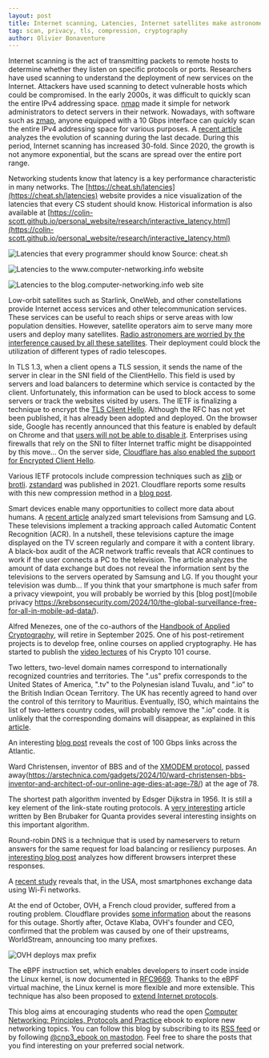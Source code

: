 ```yaml
---
layout: post
title: Internet scanning, Latencies, Internet satellites make astronomers angry, Encrypted Client Hello canot be disabled on Chrome, New compression techniques, Cryptography 101, your Smart TV probably spies on you, round robin DNS, OVH failure
tag: scan, privacy, tls, compression, cryptography
author: Olivier Bonaventure
---
```


Internet scanning is the act of transmitting packets to remote hosts to determine whether they listen on specific protocols or ports. Researchers have used scanning to understand the deployment of new services on the Internet. Attackers have used scanning to detect vulnerable hosts which could be compromised. In the early 2000s, it was difficult to quickly scan the entire IPv4 addressing space. [nmap](https://nmap.org) made it simple for network administrators to detect servers in their network. Nowadays, with software such as [zmap](https://zmap.io), anyone equipped with a 10 Gbps interface can quickly scan the entire IPv4 addressing space for various purposes. A [recent article](https://gsmaragd.github.io/publications/IMC2024/IMC2024.pdf) analyzes the evolution of scanning during the last decade. During this period, Internet scanning has increased 30-fold. Since 2020, the growth is not anymore exponential, but the scans are spread over the entire port range. 

Networking students know that latency is a key performance characteristic in many networks. The [https://cheat.sh/latencies](https://cheat.sh/latencies) website provides a nice visualization of the latencies that every CS student should know. Historical information is also available at [https://colin-scott.github.io/personal_website/research/interactive_latency.html](https://colin-scott.github.io/personal_website/research/interactive_latency.html)

![Latencies that every programmer should know]({{site.baseurl}}/images/Latencies.png)
 Source: cheat.sh


![Latencies to the www.computer-networking.info website]({{site.baseurl}}/images/Geofetcher1.png)


![Latencies to the blog.computer-networking.info web site]({{site.baseurl}}/images/Geofetcher2.png)



Low-orbit satellites such as Starlink, OneWeb, and other constellations provide Internet access services and other telecommunication services. These services can be useful to reach ships or serve areas with low population densities. However, satellite operators aim to serve many more users and deploy many satellites. [Radio astronomers are worried by the interference caused by all these satellites](https://www.astron.nl/starlink-satellites/). Their deployment could block the utilization of different types of radio telescopes.

In TLS 1.3, when a client opens a TLS session, it sends the name of the server in clear in the SNI field of the ClientHello. This field is used by servers and load balancers to determine which service is contacted by the client. Unfortunately, this information can be used to block access to some servers or track the websites visited by users. The IETF is finalizing a technique to encrypt the [TLS Client Hello](https://datatracker.ietf.org/doc/draft-ietf-tls-esni/). Although the RFC has not yet been published, it has already been adopted and deployed. On the browser side, Google has recently announced that this feature is enabled by default on Chrome and that [users will not be able to disable it](https://support.google.com/chrome/thread/260299990/cannot-disable-encrypted-clienthello-in-latest-version-of-chrome-and-edge?hl=en). Enterprises using firewalls that rely on the SNI to filter Internet traffic might be disappointed by this move... On the server side, [Cloudflare has also enabled the support for Encrypted Client Hello](https://blog.cloudflare.com/new-standards).

Various IETF protocols include compression techniques such as [zlib](https://zlib.net) or [brotli](https://www.rfc-editor.org/rfc/rfc7932). [zstandard](https://www.rfc-editor.org/rfc/rfc8878.html) was published in 2021. Cloudflare reports some results with this new compression method in a [blog post](https://blog.cloudflare.com/new-standards). 

Smart devices enable many opportunities to collect more data about humans. A [recent article](https://arxiv.org/abs/2409.06203) analyzed smart televisions from Samsung and LG. These televisions implement a tracking approach called Automatic Content Recognition (ACR). In a nutshell, these televisions capture the image displayed on the TV screen regularly and compare it with a content library. A black-box audit of the ACR network traffic reveals that ACR continues to work if the user connects a PC to the television. The article analyzes the amount of data exchange but does not reveal the information sent by the televisions to the servers operated by Samsung and LG. If you thought your television was dumb... If you think that your smartphone is much safer from a privacy viewpoint, you will probably be worried by this [blog post](mobile privacy https://krebsonsecurity.com/2024/10/the-global-surveillance-free-for-all-in-mobile-ad-data/).


Alfred Menezes, one of the co-authors of the [Handbook of Applied Cryptography](https://cacr.uwaterloo.ca/hac/), will retire in September 2025. One of his post-retirement projects is to develop free, online courses on applied cryptography. He has started to publish the [video lectures](https://cryptography101.ca/crypto101-building-blocks/) of his Crypto 101 course.

[comment]: <>  (https://www.nature.com/articles/d41586-024-03110-0)

Two letters, two-level domain names correspond to internationally recognized countries and territories. The ".us" prefix corresponds to the United States of America, ".tv" to the Polynesian island Tuvalu, and ".io” to the British Indian Ocean Territory. The UK has recently agreed to hand over the control of this territory to Mauritius. Eventually, ISO, which maintains the list of two-letters country codes, will probably remove the ".io" code. It is unlikely that the corresponding domains will disappear, as explained in this [article](https://domainnamewire.com/2024/10/09/io-domain-names-arent-going-away/).

[comment]: <> (fin de OCSP chez Letsencrypt pour des raisons de privacy https://letsencrypt.org/2024/07/23/replacing-ocsp-with-crls/)

[comment]: <> (managing 14k devices using python, lots of info on how to use tcp https://thegraynode.io/posts/pushing_python_to_its_limits/)

An interesting [blog post](https://subseacables.blogspot.com/2024/10/buyer-pricing-guidance-atlantic.html) reveals the cost of 100 Gbps links across the Atlantic. 

Ward Christensen, inventor of BBS and of the [XMODEM protocol](https://en.wikipedia.org/wiki/XMODEM), passed away(https://arstechnica.com/gadgets/2024/10/ward-christensen-bbs-inventor-and-architect-of-our-online-age-dies-at-age-78/) at the age of 78. 

[comment]: <> (US mobile data traffic https://www.rcrwireless.com/20241014/analyst-angle/us-mobile-data-traffic-stats-need-careful-scrutiny-analyst-angle)

[comment]: <> ( https://blog.apnic.net/2024/10/22/the-ipv6-transition/)

The shortest path algorithm invented by Edsger Dijkstra in 1956. It is still a key element of the link-state routing protocols. A [very interesting](https://www.quantamagazine.org/computer-scientists-establish-the-best-way-to-traverse-a-graph-20241025/)  article written by Ben Brubaker for Quanta
provides several interesting insights on this important algorithm. 

Round-robin DNS is a technique that is used by nameservers to return answers for the same request for load balancing or resiliency purposes. An [interesting blog post](https://blog.hyperknot.com/p/understanding-round-robin-dns) analyzes how different browsers interpret these responses.

A [recent study](https://www.opensignal.com/2024/10/31/wi-fi-drives-smartphone-data-consumption-in-the-us-but-trends-vary-across-operators) reveals that, in the USA, most smartphones exchange data using Wi-Fi networks.

At the end of October, OVH, a French cloud provider, suffered from a routing problem. Cloudflare provides [some information](https://blog.cloudflare.com/cloudflare-perspective-of-the-october-30-2024-ovhcloud-outage) about the reasons for this outage. Shortly after, Octave Klaba, OVH's founder and CEO, confirmed that the problem was caused by one of their upstreams, WorldStream, announcing too many prefixes. 

![OVH deploys max prefix]({{site.baseurl}}/images/Ovh-maxprefix.png)

[comment]: <> (XFRM IPSec in Linux https://pchaigno.github.io/ebpf/2024/10/30/linux-xfrm-ipsec-reference-guide.html)

The eBPF instruction set, which enables developers to insert code inside the Linux kernel, is now documented in [RFC9669](https://www.rfc-editor.org/rfc/rfc9669.html). Thanks to the eBPF virtual machine, the Linux kernel is more flexible and more extensible. This technique has also been proposed to [extend Internet protocols](https://pluginized-protocols.org/2020/10/01/success.html).




This blog aims at encouraging students who read the open [Computer Networking: Principles, Protocols and Practice](https://www.computer-networking.info) ebook to explore new networking topics. You can follow this blog by subscribing to its [RSS feed](http://blog.computer-networking.info/feed.xml) or by following [@cnp3_ebook on mastodon](https://mastodon.acm.org/@cnp3_ebook). Feel free to share the posts that you find interesting on your preferred social network.